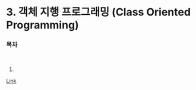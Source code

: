 # 3. 객체 지행 프로그래밍 (Class Oriented Programming)

### 목차
   
 <br/>
   
  1) <br/>
  [Link]()
  <br/><br/>
